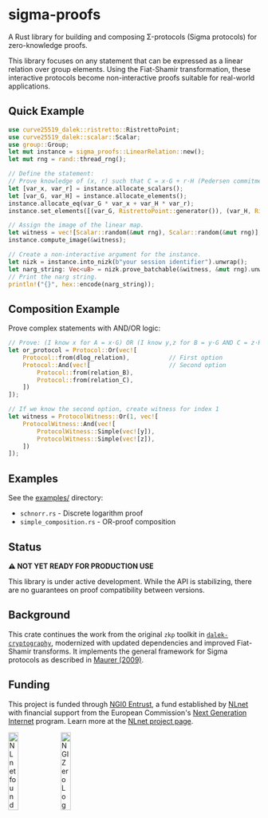 # sigma-proofs

A Rust library for building and composing Σ-protocols (Sigma protocols) for zero-knowledge proofs.

This library focuses on any statement that can be expressed as a linear relation over group elements. Using the Fiat-Shamir transformation, these interactive protocols become non-interactive proofs suitable for real-world applications.

## Quick Example

```rust
use curve25519_dalek::ristretto::RistrettoPoint;
use curve25519_dalek::scalar::Scalar;
use group::Group;
let mut instance = sigma_proofs::LinearRelation::new();
let mut rng = rand::thread_rng();

// Define the statement:
// Prove knowledge of (x, r) such that C = x·G + r·H (Pedersen commitment)
let [var_x, var_r] = instance.allocate_scalars();
let [var_G, var_H] = instance.allocate_elements();
instance.allocate_eq(var_G * var_x + var_H * var_r);
instance.set_elements([(var_G, RistrettoPoint::generator()), (var_H, RistrettoPoint::random(&mut rng))]);

// Assign the image of the linear map.
let witness = vec![Scalar::random(&mut rng), Scalar::random(&mut rng)];
instance.compute_image(&witness);

// Create a non-interactive argument for the instance.
let nizk = instance.into_nizk(b"your session identifier").unwrap();
let narg_string: Vec<u8> = nizk.prove_batchable(&witness, &mut rng).unwrap();
// Print the narg string.
println!("{}", hex::encode(narg_string));
```

## Composition Example

Prove complex statements with AND/OR logic:

```rust
// Prove: (I know x for A = x·G) OR (I know y,z for B = y·G AND C = z·H)
let or_protocol = Protocol::Or(vec![
    Protocol::from(dlog_relation),           // First option
    Protocol::And(vec![                      // Second option
        Protocol::from(relation_B),
        Protocol::from(relation_C),
    ])
]);

// If we know the second option, create witness for index 1
let witness = ProtocolWitness::Or(1, vec![
    ProtocolWitness::And(vec![
        ProtocolWitness::Simple(vec![y]),
        ProtocolWitness::Simple(vec![z]),
    ])
]);
```

## Examples

See the [examples/](examples/) directory:
- `schnorr.rs` - Discrete logarithm proof
- `simple_composition.rs` - OR-proof composition

## Status

**⚠️ NOT YET READY FOR PRODUCTION USE**

This library is under active development. While the API is stabilizing, there are no guarantees on proof compatibility between versions.

## Background

This crate continues the work from the original `zkp` toolkit in [`dalek-cryptography`](https://github.com/dalek-cryptography), modernized with updated dependencies and improved Fiat-Shamir transforms. It implements the general framework for Sigma protocols as described in [Maurer (2009)](https://doi.org/10.1007/978-3-642-02384-2_17).

## Funding

This project is funded through [NGI0 Entrust](https://nlnet.nl/entrust), a fund established by [NLnet](https://nlnet.nl) with financial support from the European Commission's [Next Generation Internet](https://ngi.eu) program. Learn more at the [NLnet project page](https://nlnet.nl/project/sigmaprotocols).

[<img src="https://nlnet.nl/logo/banner.png" alt="NLnet foundation logo" width="20%" />](https://nlnet.nl)
[<img src="https://nlnet.nl/image/logos/NGI0_tag.svg" alt="NGI Zero Logo" width="20%" />](https://nlnet.nl/entrust)
